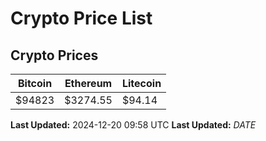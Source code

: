 # Crypto Price List

## Crypto Prices
| Bitcoin | Ethereum | Litecoin |
| ------- | -------- | -------- |
| $94823 | $3274.55 | $94.14 |
**Last Updated:** 2024-12-20 09:58 UTC
**Last Updated:** $DATE$
